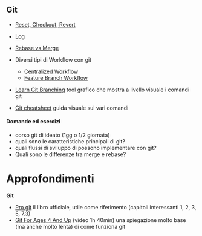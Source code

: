 Git
---
- [Reset, Checkout, Revert](https://www.atlassian.com/git/tutorials/resetting-checking-out-and-reverting)
- [Log](https://www.atlassian.com/git/tutorials/git-log)
- [Rebase vs Merge](https://www.atlassian.com/git/tutorials/merging-vs-rebasing)
- Diversi tipi di Workflow con git
    - [Centralized Workflow](https://www.atlassian.com/git/tutorials/comparing-workflows/centralized-workflow)
    - [Feature Branch Workflow](https://www.atlassian.com/git/tutorials/comparing-workflows/feature-branch-workflow)

- [Learn Git Branching](http://pcottle.github.io/learnGitBranching/) tool grafico che mostra a livello visuale i comandi git
- [Git cheatsheet](http://ndpsoftware.com/git-cheatsheet.html) guida visuale sui vari comandi

#### Domande ed esercizi
- corso git di ideato (1gg o 1/2 giornata)
- quali sono le caratteristiche principali di git?
- quali flussi di sviluppo di possono implementare con git?
- Quali sono le differenze tra merge e rebase?

Approfondimenti
===============

**Git**
- [Pro git](https://git-scm.com/book/en/v2) il libro ufficiale, utile come riferimento (capitoli interessanti 1, 2, 3, 5, 7.3)
- [Git For Ages 4 And Up](https://www.youtube.com/watch?v=3m7BgIvC-uQ) (video 1h 40min) una spiegazione molto base (ma anche molto lenta) di come funziona git
